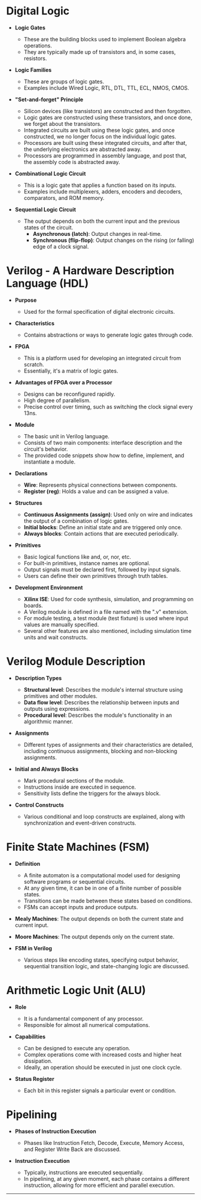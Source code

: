 # Digital Logic

- **Logic Gates**
  - These are the building blocks used to implement Boolean algebra operations.
  - They are typically made up of transistors and, in some cases, resistors.

- **Logic Families**
  - These are groups of logic gates.
  - Examples include Wired Logic, RTL, DTL, TTL, ECL, NMOS, CMOS.

- **"Set-and-forget" Principle**
  - Silicon devices (like transistors) are constructed and then forgotten.
  - Logic gates are constructed using these transistors, and once done, we forget about the transistors.
  - Integrated circuits are built using these logic gates, and once constructed, we no longer focus on the individual logic gates.
  - Processors are built using these integrated circuits, and after that, the underlying electronics are abstracted away.
  - Processors are programmed in assembly language, and post that, the assembly code is abstracted away.

- **Combinational Logic Circuit**
  - This is a logic gate that applies a function based on its inputs.
  - Examples include multiplexers, adders, encoders and decoders, comparators, and ROM memory.

- **Sequential Logic Circuit**
  - The output depends on both the current input and the previous states of the circuit.
    - **Asynchronous (latch)**: Output changes in real-time.
    - **Synchronous (flip-flop)**: Output changes on the rising (or falling) edge of a clock signal.

# Verilog - A Hardware Description Language (HDL)

- **Purpose**
  - Used for the formal specification of digital electronic circuits.

- **Characteristics**
  - Contains abstractions or ways to generate logic gates through code.

- **FPGA**
  - This is a platform used for developing an integrated circuit from scratch.
  - Essentially, it's a matrix of logic gates.

- **Advantages of FPGA over a Processor**
  - Designs can be reconfigured rapidly.
  - High degree of parallelism.
  - Precise control over timing, such as switching the clock signal every 13ns.

- **Module**
  - The basic unit in Verilog language.
  - Consists of two main components: interface description and the circuit's behavior.
  - The provided code snippets show how to define, implement, and instantiate a module.

- **Declarations**
  - **Wire**: Represents physical connections between components.
  - **Register (reg)**: Holds a value and can be assigned a value.

- **Structures**
  - **Continuous Assignments (assign)**: Used only on wire and indicates the output of a combination of logic gates.
  - **Initial blocks**: Define an initial state and are triggered only once.
  - **Always blocks**: Contain actions that are executed periodically.

- **Primitives**
  - Basic logical functions like and, or, nor, etc.
  - For built-in primitives, instance names are optional.
  - Output signals must be declared first, followed by input signals.
  - Users can define their own primitives through truth tables.

- **Development Environment**
  - **Xilinx ISE**: Used for code synthesis, simulation, and programming on boards.
  - A Verilog module is defined in a file named with the ".v" extension.
  - For module testing, a test module (test fixture) is used where input values are manually specified.
  - Several other features are also mentioned, including simulation time units and wait constructs.

# Verilog Module Description

- **Description Types**
  - **Structural level**: Describes the module's internal structure using primitives and other modules.
  - **Data flow level**: Describes the relationship between inputs and outputs using expressions.
  - **Procedural level**: Describes the module's functionality in an algorithmic manner.

- **Assignments**
  - Different types of assignments and their characteristics are detailed, including continuous assignments, blocking and non-blocking assignments.

- **Initial and Always Blocks**
  - Mark procedural sections of the module.
  - Instructions inside are executed in sequence.
  - Sensitivity lists define the triggers for the always block.

- **Control Constructs**
  - Various conditional and loop constructs are explained, along with synchronization and event-driven constructs.

# Finite State Machines (FSM)

- **Definition**
  - A finite automaton is a computational model used for designing software programs or sequential circuits.
  - At any given time, it can be in one of a finite number of possible states.
  - Transitions can be made between these states based on conditions.
  - FSMs can accept inputs and produce outputs.

- **Mealy Machines**: The output depends on both the current state and current input.

- **Moore Machines**: The output depends only on the current state.

- **FSM in Verilog**
  - Various steps like encoding states, specifying output behavior, sequential transition logic, and state-changing logic are discussed.

# Arithmetic Logic Unit (ALU)

- **Role**
  - It is a fundamental component of any processor.
  - Responsible for almost all numerical computations.

- **Capabilities**
  - Can be designed to execute any operation.
  - Complex operations come with increased costs and higher heat dissipation.
  - Ideally, an operation should be executed in just one clock cycle.

- **Status Register**
  - Each bit in this register signals a particular event or condition.

# Pipelining

- **Phases of Instruction Execution**
  - Phases like Instruction Fetch, Decode, Execute, Memory Access, and Register Write Back are discussed.

- **Instruction Execution**
  - Typically, instructions are executed sequentially.
  - In pipelining, at any given moment, each phase contains a different instruction, allowing for more efficient and parallel execution.

---
